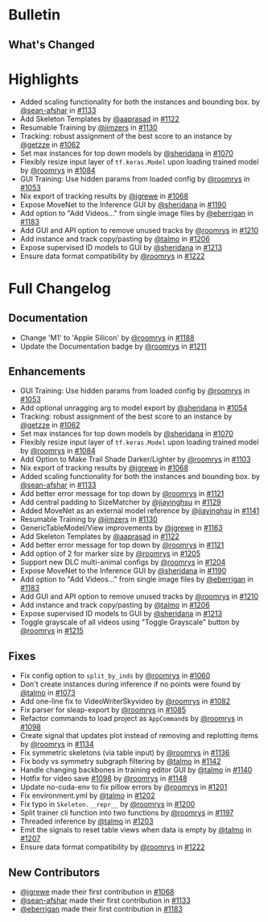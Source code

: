 # Bulletin


What's Changed
--------------

Highlights
==========

-   Added scaling functionality for both the instances and bounding box. by [@sean-afshar](https://github.com/sean-afshar) in [#1133](https://github.com/talmolab/sleap/pull/1133)
-   Add Skeleton Templates by [@aaprasad](https://github.com/aaprasad) in [#1122](https://github.com/talmolab/sleap/pull/1122)
-   Resumable Training by [@jimzers](https://github.com/jimzers) in [#1130](https://github.com/talmolab/sleap/pull/1130)
-   Tracking: robust assignment of the best score to an instance by [@getzze](https://github.com/getzze) in [#1062](https://github.com/talmolab/sleap/pull/1062)
-   Set max instances for top down models by [@sheridana](https://github.com/sheridana) in [#1070](https://github.com/talmolab/sleap/pull/1070)
-   Flexibly resize input layer of `tf.keras.Model` upon loading trained model by [@roomrys](https://github.com/roomrys) in [#1084](https://github.com/talmolab/sleap/pull/1084)
-   GUI Training: Use hidden params from loaded config by [@roomrys](https://github.com/roomrys) in [#1053](https://github.com/talmolab/sleap/pull/1053)
-   Nix export of tracking results by [@jgrewe](https://github.com/jgrewe) in [#1068](https://github.com/talmolab/sleap/pull/1068)
-   Expose MoveNet to the Inference GUI by [@sheridana](https://github.com/sheridana) in [#1190](https://github.com/talmolab/sleap/pull/1190)
-   Add option to "Add Videos..." from single image files by [@eberrigan](https://github.com/eberrigan) in [#1183](https://github.com/talmolab/sleap/pull/1183)
-   Add GUI and API option to remove unused tracks by [@roomrys](https://github.com/roomrys) in [#1210](https://github.com/talmolab/sleap/pull/1210)
-   Add instance and track copy/pasting by [@talmo](https://github.com/talmo) in [#1206](https://github.com/talmolab/sleap/pull/1206)
-   Expose supervised ID models to GUI by [@sheridana](https://github.com/sheridana) in [#1213](https://github.com/talmolab/sleap/pull/1213)
-   Ensure data format compatibility by [@roomrys](https://github.com/roomrys) in [#1222](https://github.com/talmolab/sleap/pull/1222)

Full Changelog
==============

Documentation
-------------

-   Change 'M1' to 'Apple Silicon' by [@roomrys](https://github.com/roomrys) in [#1188](https://github.com/talmolab/sleap/pull/1188)
-   Update the Documentation badge by [@roomrys](https://github.com/roomrys) in [#1211](https://github.com/talmolab/sleap/pull/1211)

Enhancements
------------

-   GUI Training: Use hidden params from loaded config by [@roomrys](https://github.com/roomrys) in [#1053](https://github.com/talmolab/sleap/pull/1053)
-   Add optional unragging arg to model export by [@sheridana](https://github.com/sheridana) in [#1054](https://github.com/talmolab/sleap/pull/1054)
-   Tracking: robust assignment of the best score to an instance by [@getzze](https://github.com/getzze) in [#1062](https://github.com/talmolab/sleap/pull/1062)
-   Set max instances for top down models by [@sheridana](https://github.com/sheridana) in [#1070](https://github.com/talmolab/sleap/pull/1070)
-   Flexibly resize input layer of `tf.keras.Model` upon loading trained model by [@roomrys](https://github.com/roomrys) in [#1084](https://github.com/talmolab/sleap/pull/1084)
-   Add Option to Make Trail Shade Darker/Lighter by [@roomrys](https://github.com/roomrys) in [#1103](https://github.com/talmolab/sleap/pull/1103)
-   Nix export of tracking results by [@jgrewe](https://github.com/jgrewe) in [#1068](https://github.com/talmolab/sleap/pull/1068)
-   Added scaling functionality for both the instances and bounding box. by [@sean-afshar](https://github.com/sean-afshar) in [#1133](https://github.com/talmolab/sleap/pull/1133)
-   Add better error message for top down by [@roomrys](https://github.com/roomrys) in [#1121](https://github.com/talmolab/sleap/pull/1121)
-   Add central padding to SizeMatcher by [@jiayinghsu](https://github.com/jiayinghsu) in [#1129](https://github.com/talmolab/sleap/pull/1129)
-   Added MoveNet as an external model reference by [@jiayinghsu](https://github.com/jiayinghsu) in [#1141](https://github.com/talmolab/sleap/pull/1141)
-   Resumable Training by [@jimzers](https://github.com/jimzers) in [#1130](https://github.com/talmolab/sleap/pull/1130)
-   GenericTableModel/View improvements by [@jgrewe](https://github.com/jgrewe) in [#1163](https://github.com/talmolab/sleap/pull/1163)
-   Add Skeleton Templates by [@aaprasad](https://github.com/aaprasad) in [#1122](https://github.com/talmolab/sleap/pull/1122)
-   Add better error message for top down by [@roomrys](https://github.com/roomrys) in [#1121](https://github.com/talmolab/sleap/pull/1121)
-   Add option of 2 for marker size by [@roomrys](https://github.com/roomrys) in [#1205](https://github.com/talmolab/sleap/pull/1205)
-   Support new DLC multi-animal configs by [@roomrys](https://github.com/roomrys) in [#1204](https://github.com/talmolab/sleap/pull/1204)
-   Expose MoveNet to the Inference GUI by [@sheridana](https://github.com/sheridana) in [#1190](https://github.com/talmolab/sleap/pull/1190)
-   Add option to "Add Videos..." from single image files by [@eberrigan](https://github.com/eberrigan) in [#1183](https://github.com/talmolab/sleap/pull/1183)
-   Add GUI and API option to remove unused tracks by [@roomrys](https://github.com/roomrys) in [#1210](https://github.com/talmolab/sleap/pull/1210)
-   Add instance and track copy/pasting by [@talmo](https://github.com/talmo) in [#1206](https://github.com/talmolab/sleap/pull/1206)
-   Expose supervised ID models to GUI by [@sheridana](https://github.com/sheridana) in [#1213](https://github.com/talmolab/sleap/pull/1213)
-   Toggle grayscale of all videos using "Toggle Grayscale" button by [@roomrys](https://github.com/roomrys) in [#1215](https://github.com/talmolab/sleap/pull/1215)

Fixes
-----

-   Fix config option to `split_by_inds` by [@roomrys](https://github.com/roomrys) in [#1060](https://github.com/talmolab/sleap/pull/1060)
-   Don't create instances during inference if no points were found by [@talmo](https://github.com/talmo) in [#1073](https://github.com/talmolab/sleap/pull/1073)
-   Add one-line fix to VideoWriterSkyvideo by [@roomrys](https://github.com/roomrys) in [#1082](https://github.com/talmolab/sleap/pull/1082)
-   Fix parser for sleap-export by [@roomrys](https://github.com/roomrys) in [#1085](https://github.com/talmolab/sleap/pull/1085)
-   Refactor commands to load project as `AppCommand`s by [@roomrys](https://github.com/roomrys) in [#1098](https://github.com/talmolab/sleap/pull/1098)
-   Create signal that updates plot instead of removing and replotting items by [@roomrys](https://github.com/roomrys) in [#1134](https://github.com/talmolab/sleap/pull/1134)
-   Fix symmetric skeletons (via table input) by [@roomrys](https://github.com/roomrys) in [#1136](https://github.com/talmolab/sleap/pull/1136)
-   Fix body vs symmetry subgraph filtering by [@talmo](https://github.com/talmo) in [#1142](https://github.com/talmolab/sleap/pull/1142)
-   Handle changing backbones in training editor GUI by [@talmo](https://github.com/talmo) in [#1140](https://github.com/talmolab/sleap/pull/1140)
-   Hotfix for video save [#1098](https://github.com/talmolab/sleap/pull/1098) by [@roomrys](https://github.com/roomrys) in [#1148](https://github.com/talmolab/sleap/pull/1148)
-   Update no-cuda-env to fix pillow errors by [@roomrys](https://github.com/roomrys) in [#1201](https://github.com/talmolab/sleap/pull/1201)
-   Fix environment.yml by [@talmo](https://github.com/talmo) in [#1202](https://github.com/talmolab/sleap/pull/1202)
-   Fix typo in `Skeleton.__repr__` by [@roomrys](https://github.com/roomrys) in [#1200](https://github.com/talmolab/sleap/pull/1200)
-   Split trainer cli function into two functions by [@roomrys](https://github.com/roomrys) in [#1197](https://github.com/talmolab/sleap/pull/1197)
-   Threaded inference by [@talmo](https://github.com/talmo) in [#1203](https://github.com/talmolab/sleap/pull/1203)
-   Emit the signals to reset table views when data is empty by [@talmo](https://github.com/talmo) in [#1207](https://github.com/talmolab/sleap/pull/1207)
-   Ensure data format compatibility by [@roomrys](https://github.com/roomrys) in [#1222](https://github.com/talmolab/sleap/pull/1222)

New Contributors
----------------

-   [@jgrewe](https://github.com/jgrewe) made their first contribution in [#1068](https://github.com/talmolab/sleap/pull/1068)
-   [@sean-afshar](https://github.com/sean-afshar) made their first contribution in [#1133](https://github.com/talmolab/sleap/pull/1133)
-   [@eberrigan](https://github.com/eberrigan) made their first contribution in [#1183](https://github.com/talmolab/sleap/pull/1183)